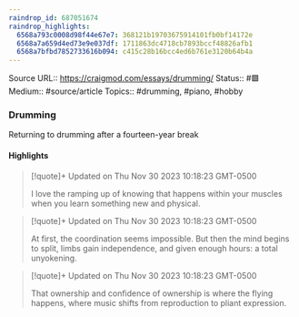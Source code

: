 ```yaml
---
raindrop_id: 687051674
raindrop_highlights:
  6568a793c0008d98f44e67e7: 368121b19703675914101fb0bf14172e
  6568a7a659d4ed73e9e037df: 1711863dc4718cb7893bccf48826afb1
  6568a7bfbd7852733616b094: c415c28b16bcc4ed6b761e3120b64b4a
---
```


Source URL:: https://craigmod.com/essays/drumming/
Status:: #🟩 
Medium:: #source/article
Topics:: #drumming, #piano, #hobby

### Drumming

Returning to drumming after a fourteen-year break

#### Highlights

> [!quote]+ Updated on Thu Nov 30 2023 10:18:23 GMT-0500
>
> I love the ramping up of knowing that happens within your muscles when you learn something new and physical.

> [!quote]+ Updated on Thu Nov 30 2023 10:18:23 GMT-0500
>
> At first, the coordination seems impossible. But then the mind begins to split, limbs gain independence, and given enough hours: a total unyokening.

> [!quote]+ Updated on Thu Nov 30 2023 10:18:23 GMT-0500
>
> That ownership and confidence of ownership is where the flying happens, where music shifts from reproduction to pliant expression.
